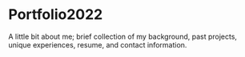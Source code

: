 # Portfolio2022

A little bit about me; brief collection of my background, past projects, unique experiences, resume, and contact information.
